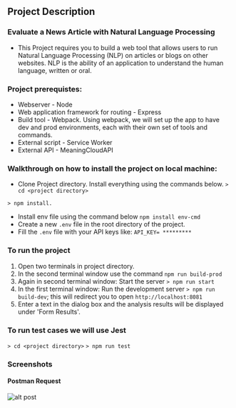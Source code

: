 ## Project Description

### Evaluate a News Article with Natural Language Processing

- This Project requires you to build a web tool that allows users to run Natural Language Processing (NLP) on articles or blogs on other websites. NLP is the ability of an application to understand the human language, written or oral.

### Project prerequistes:

- Webserver - Node
- Web application framework for routing - Express
- Build tool - Webpack. Using webpack, we will set up the app to have dev and prod environments, each with their own set of tools and commands.
- External script - Service Worker
- External API - MeaningCloudAPI

### Walkthrough on how to install the project on local machine:

- Clone Project directory. Install everything using the commands below.
`> cd <project directory>`

`> npm install.`

- Install env file using the command below
`npm install env-cmd`
- Create a new `.env` file in the root directory of the project.
- Fill the `.env` file with your API keys like: `API_KEY= *********`

### To run the project
1. Open two terminals in project directory.
2. In the second terminal window use the command `npm run build-prod`
3. Again in second terminal window: Start the server `> npm run start`
4. In the first terminal window: Run the development server `> npm run build-dev`; this will redirect you to open `http://localhost:8081`
5. Enter a text in the dialog box and the analysis results will be displayed under 'Form Results'.

### To run test cases we will use Jest

`> cd <project directory>`
`> npm run test`

### Screenshots

#### Postman Request

![alt post](https://github.com/nishanthulwan47/Evaluate-a-News-Article-using-Natural-Language-Processing/blob/main/images/Post.png?raw=true)

